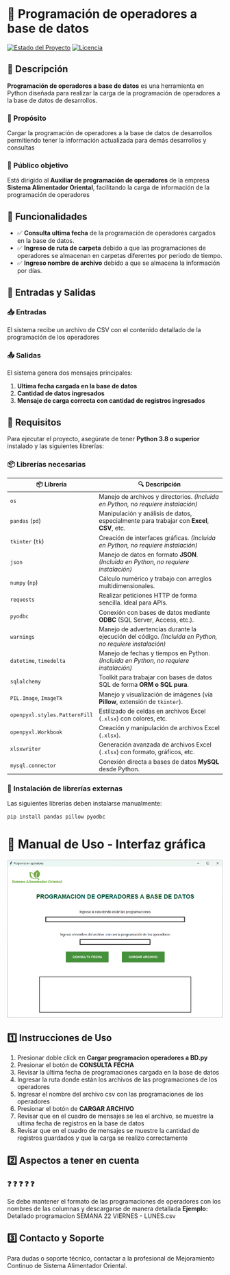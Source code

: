# 📌 Programación de operadores a base de datos

[![Estado del Proyecto](https://img.shields.io/badge/status-terminado-ogreen.svg)]()
[![Licencia](https://img.shields.io/badge/licencia-MIT-blue.svg)]()

## 🚀 Descripción  

**Programación de operadores a base de datos** es una herramienta en Python diseñada para realizar la carga de la programación de operadores a la base de datos de desarrollos.

### 🎯 Propósito  
Cargar la programación de operadores a la base de datos de desarrollos permitiendo tener la información actualizada para demás desarrollos y consultas

### 👥 Público objetivo  
Está dirigido al **Auxiliar de programación de operadores** de la empresa **Sistema Alimentador Oriental**, facilitando la carga de información de la programación de operadores

## 📌 Funcionalidades  

- ✅ **Consulta ultima fecha** de la programación de operadores cargados en la base de datos.  
- ✅ **Ingreso de ruta de carpeta** debido a que las programaciones de operadores se almacenan en carpetas diferentes por periodo de tiempo.
- ✅ **Ingreso nombre de archivo** debido a que se almacena la información por días.

## 🔄 Entradas y Salidas  

### 📥 **Entradas**  
El sistema recibe un archivo de CSV con el contenido detallado de la programación de los operadores

### 📤 **Salidas**  
El sistema genera dos mensajes principales:  
1. **Ultima fecha cargada en la base de datos**
2. **Cantidad de datos ingresados**
3. **Mensaje de carga correcta con cantidad de registros ingresados**

## 📌 Requisitos  

Para ejecutar el proyecto, asegúrate de tener **Python 3.8 o superior** instalado y las siguientes librerías:  

### 📦 **Librerías necesarias**  

| 📦 Librería                | 🔍 Descripción |
|---------------------------|----------------|
| `os`                      | Manejo de archivos y directorios. *(Incluida en Python, no requiere instalación)* |
| `pandas` (`pd`)           | Manipulación y análisis de datos, especialmente para trabajar con **Excel**, **CSV**, etc. |
| `tkinter` (`tk`)          | Creación de interfaces gráficas. *(Incluida en Python, no requiere instalación)* |
| `json`                    | Manejo de datos en formato **JSON**. *(Incluida en Python, no requiere instalación)* |
| `numpy` (`np`)            | Cálculo numérico y trabajo con arreglos multidimensionales. |
| `requests`                | Realizar peticiones HTTP de forma sencilla. Ideal para APIs. |
| `pyodbc`                  | Conexión con bases de datos mediante **ODBC** (SQL Server, Access, etc.). |
| `warnings`                | Manejo de advertencias durante la ejecución del código. *(Incluida en Python, no requiere instalación)* |
| `datetime`, `timedelta`   | Manejo de fechas y tiempos en Python. *(Incluida en Python, no requiere instalación)* |
| `sqlalchemy`              | Toolkit para trabajar con bases de datos SQL de forma **ORM o SQL pura**. |
| `PIL.Image`, `ImageTk`    | Manejo y visualización de imágenes (vía **Pillow**, extensión de `tkinter`). |
| `openpyxl.styles.PatternFill` | Estilizado de celdas en archivos Excel (`.xlsx`) con colores, etc. |
| `openpyxl.Workbook`       | Creación y manipulación de archivos Excel (`.xlsx`). |
| `xlsxwriter`              | Generación avanzada de archivos Excel (`.xlsx`) con formato, gráficos, etc. |
| `mysql.connector`         | Conexión directa a bases de datos **MySQL** desde Python. |


### 🔧 **Instalación de librerías externas**  
Las siguientes librerías deben instalarse manualmente:  

```bash
pip install pandas pillow pyodbc
```

# 📖 Manual de Uso - Interfaz gráfica
![alt text](<interfaz programacion operadores BD.png>)


## 1️⃣ Instrucciones de Uso

1. Presionar doble click en **Cargar programacion operadores a BD.py**
2. Presionar el botón de **CONSULTA FECHA**
3. Revisar la última fecha de programaciones cargada en la base de datos
4. Ingresar la ruta donde están los archivos de las programaciones de los operadores
5. Ingresar el nombre del archivo csv con las programaciones de los operadores
6. Presionar el botón de **CARGAR ARCHIVO**
7. Revisar que en el cuadro de mensajes se lea el archivo, se muestre la ultima fecha de registros en la base de datos
8. Revisar que en el cuadro de mensajes se muestre la cantidad de registros guardados y que la carga se realizo correctamente


## 2️⃣ Aspectos a tener en cuenta

### ❓ ❓ ❓ ❓ ❓ 
Se debe mantener el formato de las programaciones de operadores con los nombres de las columnas y descargarse de manera detallada
**Ejemplo:** Detallado programacion SEMANA 22 VIERNES - LUNES.csv

## 3️⃣ Contacto y Soporte

Para dudas o soporte técnico, contactar a la profesional de Mejoramiento Continuo de Sistema Alimentador Oriental.
